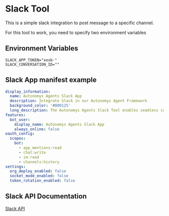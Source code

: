 # Slack Tool

This is a simple slack integration to post message to a specific channel.

For this tool to work, you need to specify two environment variables

## Environment Variables

```env
SLACK_APP_TOKEN="xoxb-"
SLACK_CONVERSATION_ID=""
```

## Slack App manifest example

```yaml
display_information:
  name: Autonomys Agents Slack App
  description: Integrate Slack in our Autonomys Agent Framework
  background_color: '#000125'
  long_description: The Autonomys Agents Slack Tool enables seamless communication between your autonomous agents and Slack channels. It provides a simple yet powerful interface to post messages, updates, and notifications directly to specified Slack channels. This integration allows agents to keep teams informed about their activities, send alerts, and maintain communication logs in real-time, making it an essential component for monitoring and tracking agent operations through Slack's familiar interface.
features:
  bot_user:
    display_name: Autonomys Agents Slack App
    always_online: false
oauth_config:
  scopes:
    bot:
      - app_mentions:read
      - chat:write
      - im:read
      - channels:history
settings:
  org_deploy_enabled: false
  socket_mode_enabled: false
  token_rotation_enabled: false
```

## Slack API Documentation

[Slack API](https://api.slack.com/)
